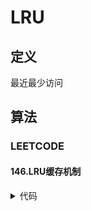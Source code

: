 # LRU #

## 定义 ##
最近最少访问

## 算法 ##
### LEETCODE ###
#### 146.LRU缓存机制 ####
<details>
<summary>代码</summary>
<pre>
<code>
</code>
</pre>
</details>